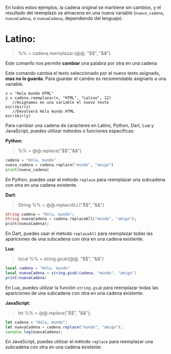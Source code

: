 En todos estos ejemplos, la cadena original se mantiene sin cambios, y el resultado del reemplazo se almacena en una nueva variable (`nueva_cadena`, `nuevaCadena`, o `nuevaCadena`, dependiendo del lenguaje).

# **Latino**: 
> %% = cadena.reemplazar.(@@, "$$", "&&") 

Este comanfo nos permite **cambiar** una palabra por otra en una cadena

Este comando cambia el texto seleccionado por el nuevo texto asignado, **mas no lo guarda**.
Para guardar el cambio es recomendable asignarlo a una variable.
```latino
x = "Hola mundo HTML"
y = cadena.reemplazar(x, "HTML", "Latino", 12)     
   //Asignamos en una variable el nuevo texto
escribir(x)                                        
   //Devolverá Hola mundo HTML
escribir(y)
```

Para cambiar una cadena de caracteres en Latino, Python, Dart, Lua y JavaScript, puedes utilizar métodos o funciones específicas:

**Python**: 
> %% = @@.replace("$$","&&")
```python
cadena = "Hola, mundo"
nueva_cadena = cadena.replace("mundo", "amigo")
print(nueva_cadena)
```
En Python, puedes usar el método `replace` para reemplazar una subcadena con otra en una cadena existente.

**Dart**: 
> String %% = @@.replacrALL("$$", "&&") 
```dart
String cadena = "Hola, mundo";
String nuevaCadena = cadena.replaceAll("mundo", "amigo");
print(nuevaCadena);
```
En Dart, puedes usar el método `replaceAll` para reemplazar todas las apariciones de una subcadena con otra en una cadena existente.

**Lua**: 
> local %% = string.gsub(@@, "$$", "&&") 
```lua
local cadena = "Hola, mundo"
local nuevaCadena = string.gsub(cadena, "mundo", "amigo")
print(nuevaCadena)
```
En Lua, puedes utilizar la función `string.gsub` para reemplazar todas las apariciones de una subcadena con otra en una cadena existente.

**JavaScript**:
> let %% = @@.replace("$$", "&&");
```javascript
let cadena = "Hola, mundo";
let nuevaCadena = cadena.replace("mundo", "amigo");
console.log(nuevaCadena);
```
En JavaScript, puedes utilizar el método `replace` para reemplazar una subcadena con otra en una cadena existente.

